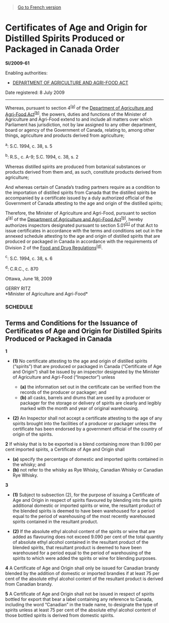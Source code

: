 > [Go to French version](/fr/Règlements/Textes%20réglementaires/2009/61.md)

# Certificates of Age and Origin for Distilled Spirits Produced or Packaged in Canada Order

**SI/2009-61**

Enabling authorities: 
- [DEPARTMENT OF AGRICULTURE AND AGRI-FOOD ACT](/en/Acts/Revised%20Statutes%20of%20Canada/A/A-9.md)

Date registered: 8 July 2009

----------

Whereas, pursuant to section 4<sup><a href='#fn_612046-E_hq_7341'>[a]</a></sup> of the [Department of Agriculture and Agri-Food Act](/en/Acts/Revised%20Statutes%20of%20Canada/A/A-9.md)<sup><a href='#fn_612046-E_hq_7342'>[b]</a></sup>, the powers, duties and functions of the Minister of Agriculture and Agri-Food extend to and include all matters over which Parliament has jurisdiction, not by law assigned to any other department, board or agency of the Government of Canada, relating to, among other things, agriculture and products derived from agriculture;

<a name='fn_612046-E_hq_7341'><sup>a</sup></a>: S.C. 1994, c. 38, s. 5<br />

<a name='fn_612046-E_hq_7342'><sup>b</sup></a>: R.S., c. A-9; S.C. 1994, c. 38, s. 2<br />

Whereas distilled spirits are produced from botanical substances or products derived from them and, as such, constitute products derived from agriculture;

And whereas certain of Canada’s trading partners require as a condition to the importation of distilled spirits from Canada that the distilled spirits be accompanied by a certificate issued by a duly authorized official of the Government of Canada attesting to the age and origin of the distilled spirits;

Therefore, the Minister of Agriculture and Agri-Food, pursuant to section 4<sup><a href='#fn_612046-E_hq_7341'>[a]</a></sup> of the [Department of Agriculture and Agri-Food Act](/en/Acts/Revised%20Statutes%20of%20Canada/A/A-9.md)<sup><a href='#fn_612046-E_hq_7342'>[b]</a></sup>, hereby authorizes inspectors designated pursuant to section 5.01<sup><a href='#fn_612046-E_hq_7343'>[c]</a></sup> of that Act to issue certificates in accordance with the terms and conditions set out in the annexed schedule attesting to the age and origin of distilled spirits that are produced or packaged in Canada in accordance with the requirements of Division 2 of the [Food and Drug Regulations](/en/Regulations/Consolidated%20Regulations%20of%20Canada/801-900/C.R.C.,%20c.%20870.md)<sup><a href='#fn_612046-E_hq_7344'>[d]</a></sup>.

<a name='fn_612046-E_hq_7343'><sup>c</sup></a>: S.C. 1994, c. 38, s. 6<br />

<a name='fn_612046-E_hq_7344'><sup>d</sup></a>: C.R.C., c. 870<br />

Ottawa, June 18, 2009


<p>GERRY RITZ<br />*Minister of Agriculture and Agri-Food*<br /></p>




### **SCHEDULE** 
## Terms and Conditions for the Issuance of Certificates of Age and Origin for Distilled Spirits Produced or Packaged in Canada
**1** 

- **(1)** No certificate attesting to the age and origin of distilled spirits (“spirits”) that are produced or packaged in Canada (“Certificate of Age and Origin”) shall be issued by an inspector designated by the Minister of Agriculture and Agri-Food (“Inspector”) unless
	- **(a)** the information set out in the certificate can be verified from the records of the producer or packager; and
	- **(b)** all casks, barrels and drums that are used by a producer or packager for the storage or delivery of spirits are clearly and legibly marked with the month and year of original warehousing.

- **(2)** An Inspector shall not accept a certificate attesting to the age of any spirits brought into the facilities of a producer or packager unless the certificate has been endorsed by a government official of the country of origin of the spirits.


**2** If whisky that is to be exported is a blend containing more than 9.090 per cent imported spirits, a Certificate of Age and Origin shall
- **(a)** specify the percentage of domestic and imported spirits contained in the whisky; and
- **(b)** not refer to the whisky as Rye Whisky, Canadian Whisky or Canadian Rye Whisky.


**3** 

- **(1)** Subject to subsection (2), for the purpose of issuing a Certificate of Age and Origin in respect of spirits flavoured by blending into the spirits additional domestic or imported spirits or wine, the resultant product of the blended spirits is deemed to have been warehoused for a period equal to the period of warehousing of the most recently warehoused spirits contained in the resultant product.

- **(2)** If the absolute ethyl alcohol content of the spirits or wine that are added as flavouring does not exceed 9.090 per cent of the total quantity of absolute ethyl alcohol contained in the resultant product of the blended spirits, that resultant product is deemed to have been warehoused for a period equal to the period of warehousing of the spirits to which were added the spirits or wine for blending purposes.


**4** A Certificate of Age and Origin shall only be issued for Canadian brandy blended by the addition of domestic or imported brandies if at least 75 per cent of the absolute ethyl alcohol content of the resultant product is derived from Canadian brandy.


**5** A Certificate of Age and Origin shall not be issued in respect of spirits bottled for export that bear a label containing any reference to Canada, including the word “Canadian” in the trade name, to designate the type of spirits unless at least 75 per cent of the absolute ethyl alcohol content of those bottled spirits is derived from domestic spirits.



